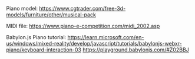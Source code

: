 
Piano model:
https://www.cgtrader.com/free-3d-models/furniture/other/musical-pack

MIDI file:
https://www.piano-e-competition.com/midi_2002.asp

Babylon.js Piano tutorial:
https://learn.microsoft.com/en-us/windows/mixed-reality/develop/javascript/tutorials/babylonjs-webxr-piano/keyboard-interaction-03
https://playground.babylonjs.com/#Z02BBJ
